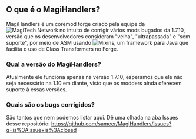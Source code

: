 ## O que é o MagiHandlers?

MagiHandlers é um coremod forge criado pela equipe da ![MagiTech Network](http://magitechserver.com/) no intuito de corrigir vários mods bugados da 1.7.10, versão que os desenvolvedores consideram "velha", "ultrapassada" e "sem suporte", por meio de ASM usando ![Mixins](https://github.com/SpongePowered/Mixin), um framework para Java que facilita o uso de Class Transformers no Forge.

### Qual a versão do MagiHandlers?

Atualmente ele funciona apenas na versão 1.7.10, esperamos que ele não seja necessário na 1.10 em diante, visto que os modders ainda oferecem suporte à essas versões.

### Quais são os bugs corrigidos?

São tantos que nem podemos listar aqui. Dê uma olhada na aba Issues desse repositório: https://github.com/sameer/MagiHandlers/issues?q=is%3Aissue+is%3Aclosed

